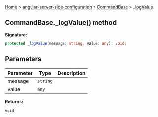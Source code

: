 [Home](./index) &gt; [angular-server-side-configuration](./angular-server-side-configuration.md) &gt; [CommandBase](./angular-server-side-configuration.commandbase.md) &gt; [\_logValue](./angular-server-side-configuration.commandbase._logvalue.md)

## CommandBase.\_logValue() method

<b>Signature:</b>

```typescript
protected _logValue(message: string, value: any): void;
```

## Parameters

|  Parameter | Type | Description |
|  --- | --- | --- |
|  message | `string` |  |
|  value | `any` |  |

<b>Returns:</b>

`void`

